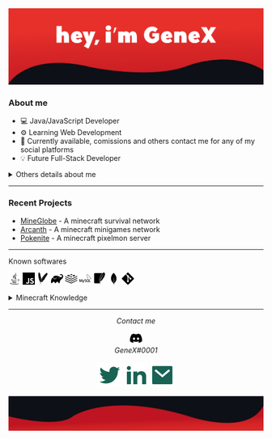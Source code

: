 <img src="https://raw.githubusercontent.com/sirgenex/sirgenex/main/others/header.jpg">

### About me

- 💻 Java/JavaScript Developer
- ⚙ Learning Web Development
- 💬 Currently available, comissions and others contact me for any of my social platforms
- 💡 Future Full-Stack Developer

<details>
  <summary>Others details about me</summary>
  <br>
  - Music Lover 🎶
  <br>
  - Demon Slayer is the best anime ever ✨
</details>

---

### Recent Projects

- [MineGlobe](https://mineglobe.org) - A minecraft survival network
- [Arcanth](https://arcanth.net) - A minecraft minigames network
- [Pokenite](https://pokenite.net) - A minecraft pixelmon server

---

Known softwares
<p align="left">
  <img src="https://raw.githubusercontent.com/sirgenex/sirgenex/main/softwares/java.svg" alt="Java" width="24" height="24"/> 
  <img src="https://raw.githubusercontent.com/sirgenex/sirgenex/main/softwares/javascript.svg" alt="JavaScript" width="24" height="24"/> 
  <img src="https://raw.githubusercontent.com/sirgenex/sirgenex/main/softwares/maven.svg" alt="Maven" width="24" height="24"/> 
  <img src="https://raw.githubusercontent.com/sirgenex/sirgenex/main/softwares/gradle.svg" alt="Gradle" width="24" height="24"/> 
  <img src="https://raw.githubusercontent.com/sirgenex/sirgenex/main/softwares/redis.svg" alt="Redis" width="24" height="24"/> 
  <img src="https://raw.githubusercontent.com/sirgenex/sirgenex/main/softwares/mysql.svg" alt="MySQL" width="24" height="24"/>
  <img src="https://raw.githubusercontent.com/sirgenex/sirgenex/main/softwares/sqlite.svg" alt="SQLite" width="24" height="24"/>  
  <img src="https://raw.githubusercontent.com/sirgenex/sirgenex/main/softwares/mongodb.svg" alt="MongoDB" width="24" height="24"/> 
  <img src="https://raw.githubusercontent.com/sirgenex/sirgenex/main/softwares/git.svg" alt="GIT" width="24" height="24"/> 
</p>

<details>
  <summary>Minecraft Knowledge</summary>
  
  <br><img src="https://raw.githubusercontent.com/sirgenex/sirgenex/main/minecraft/spigot.png" alt="Spigot" width="24" height="24"/>  Spigot
  <br><img src="https://raw.githubusercontent.com/sirgenex/sirgenex/main/minecraft/bukkit.jfif" alt="Bukkit" width="24" height="24"/>  Bukkit
<br><img src="https://raw.githubusercontent.com/sirgenex/sirgenex/main/minecraft/bungeecord.png" alt="BungeeCord" width="24" height="24"/>  BungeeCord
<br><img src="https://raw.githubusercontent.com/sirgenex/sirgenex/main/minecraft/velocity.png" alt="Velocity" width="24" height="24"/>  Velocity
<br><img src="https://raw.githubusercontent.com/sirgenex/sirgenex/main/minecraft/forge.jpg" alt="Forge" width="24" height="24"/>  Forge (Modding)
<br><img src="https://raw.githubusercontent.com/sirgenex/sirgenex/main/minecraft/spongeforge.png" alt="SpongeForge" width="24" height="24"/>  SpongeForge
<br><br>- SQLite/MySQL/Redis/Flatfile/MongoDB
<br>- NMS/Packets/Stream/Lambda
<br><br>And many others! I have 6 years of minecraft codding experience, currently hireable.
</details>

---

<p align="center">
  <i>Contact me</i>
    
<p align="center">
  <img width="24" src="https://raw.githubusercontent.com/sirgenex/sirgenex/main/contacts/discord.svg" alt="Discord">
  <br>  
    <i>GeneX#0001</i>
  <br><br>
    <a href="https://twitter.com/iamgenex" alt="Twitter"><img src="https://raw.githubusercontent.com/sirgenex/sirgenex/main/contacts/twitter.svg"></a>
    <a href="https://www.linkedin.com/in/fabr%C3%ADcio-souza-41638522b/" alt="Linkedin"><img src="https://raw.githubusercontent.com/sirgenex/sirgenex/main/contacts/linkedin.svg"></a>
    <a href="mailto:fabricio.10psi@gmail.com" alt="Email"><img src="https://raw.githubusercontent.com/sirgenex/sirgenex/main/contacts/mail.svg"></a>
</p>

<img src="https://raw.githubusercontent.com/sirgenex/sirgenex/main/others/footer.jpg">
